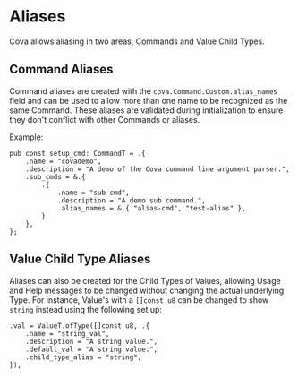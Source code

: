 # Aliases
Cova allows aliasing in two areas, Commands and Value Child Types.

## Command Aliases
Command aliases are created with the `cova.Command.Custom.alias_names` field and can be used to allow more than one name to be recognized as the same Command. These aliases are validated during initialization to ensure they don't conflict with other Commands or aliases. 

Example:
```zig
pub const setup_cmd: CommandT = .{
    .name = "covademo",
    .description = "A demo of the Cova command line argument parser.",
    .sub_cmds = &.{
        .{
            .name = "sub-cmd",
            .description = "A demo sub command.",
            .alias_names = &.{ "alias-cmd", "test-alias" },
		}
	},
};
```

## Value Child Type Aliases
Aliases can also be created for the Child Types of Values, allowing Usage and Help messages to be changed without changing the actual underlying Type. For instance, Value's with a `[]const u8` can be changed to show `string` instead using the following set up:

```zig
.val = ValueT.ofType([]const u8, .{
	.name = "string_val",
	.description = "A string value.",
	.default_val = "A string value.",
	.child_type_alias = "string",
}),

```
